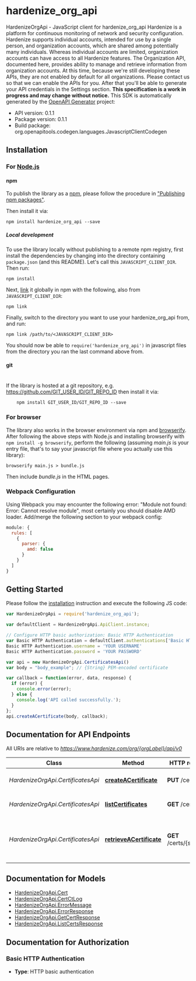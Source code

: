 # hardenize_org_api

HardenizeOrgApi - JavaScript client for hardenize_org_api
Hardenize is a platform for continuous monitoring of network and security configuration. Hardenize supports individual accounts, intended for use by a single person, and organization accounts, which are shared among potentially many individuals. Whereas individual accounts are limited, organization accounts can have access to all Hardenize features. The Organization API, documented here, provides ability to manage and retrieve information from organization accounts.  At this time, because we're still developing these APIs, they are not enabled by default for all organizations. Please contact us so that we can enable the APIs for you. After that you'll be able to generate your API credentials in the Settings section.  **This specification is a work in progress and may change without notice.** 
This SDK is automatically generated by the [OpenAPI Generator](https://openapi-generator.tech) project:

- API version: 0.1.1
- Package version: 0.1.1
- Build package: org.openapitools.codegen.languages.JavascriptClientCodegen

## Installation

### For [Node.js](https://nodejs.org/)

#### npm

To publish the library as a [npm](https://www.npmjs.com/),
please follow the procedure in ["Publishing npm packages"](https://docs.npmjs.com/getting-started/publishing-npm-packages).

Then install it via:

```shell
npm install hardenize_org_api --save
```

##### Local development

To use the library locally without publishing to a remote npm registry, first install the dependencies by changing 
into the directory containing `package.json` (and this README). Let's call this `JAVASCRIPT_CLIENT_DIR`. Then run:

```shell
npm install
```

Next, [link](https://docs.npmjs.com/cli/link) it globally in npm with the following, also from `JAVASCRIPT_CLIENT_DIR`:

```shell
npm link
```

Finally, switch to the directory you want to use your hardenize_org_api from, and run:

```shell
npm link /path/to/<JAVASCRIPT_CLIENT_DIR>
```

You should now be able to `require('hardenize_org_api')` in javascript files from the directory you ran the last 
command above from.

#### git
#
If the library is hosted at a git repository, e.g.
https://github.com/GIT_USER_ID/GIT_REPO_ID
then install it via:

```shell
    npm install GIT_USER_ID/GIT_REPO_ID --save
```

### For browser

The library also works in the browser environment via npm and [browserify](http://browserify.org/). After following
the above steps with Node.js and installing browserify with `npm install -g browserify`,
perform the following (assuming *main.js* is your entry file, that's to say your javascript file where you actually 
use this library):

```shell
browserify main.js > bundle.js
```

Then include *bundle.js* in the HTML pages.

### Webpack Configuration

Using Webpack you may encounter the following error: "Module not found: Error:
Cannot resolve module", most certainly you should disable AMD loader. Add/merge
the following section to your webpack config:

```javascript
module: {
  rules: [
    {
      parser: {
        amd: false
      }
    }
  ]
}
```

## Getting Started

Please follow the [installation](#installation) instruction and execute the following JS code:

```javascript
var HardenizeOrgApi = require('hardenize_org_api');

var defaultClient = HardenizeOrgApi.ApiClient.instance;

// Configure HTTP basic authorization: Basic HTTP Authentication
var Basic HTTP Authentication = defaultClient.authentications['Basic HTTP Authentication'];
Basic HTTP Authentication.username = 'YOUR USERNAME'
Basic HTTP Authentication.password = 'YOUR PASSWORD'

var api = new HardenizeOrgApi.CertificatesApi()
var body = "body_example"; // {String} PEM-encoded certificate

var callback = function(error, data, response) {
  if (error) {
    console.error(error);
  } else {
    console.log('API called successfully.');
  }
};
api.createACertificate(body, callback);

```

## Documentation for API Endpoints

All URIs are relative to *https://www.hardenize.com/org/{orgLabel}/api/v0*

Class | Method | HTTP request | Description
------------ | ------------- | ------------- | -------------
*HardenizeOrgApi.CertificatesApi* | [**createACertificate**](docs/CertificatesApi.md#createACertificate) | **PUT** /certs/ | Creates a new certificate
*HardenizeOrgApi.CertificatesApi* | [**listCertificates**](docs/CertificatesApi.md#listCertificates) | **GET** /certs/ | Returns a list of your certificates
*HardenizeOrgApi.CertificatesApi* | [**retrieveACertificate**](docs/CertificatesApi.md#retrieveACertificate) | **GET** /certs/{sha256} | Returns the certificate with the given SHA256 hash


## Documentation for Models

 - [HardenizeOrgApi.Cert](docs/Cert.md)
 - [HardenizeOrgApi.CertCtLog](docs/CertCtLog.md)
 - [HardenizeOrgApi.ErrorMessage](docs/ErrorMessage.md)
 - [HardenizeOrgApi.ErrorResponse](docs/ErrorResponse.md)
 - [HardenizeOrgApi.GetCertResponse](docs/GetCertResponse.md)
 - [HardenizeOrgApi.ListCertsResponse](docs/ListCertsResponse.md)


## Documentation for Authorization


### Basic HTTP Authentication

- **Type**: HTTP basic authentication

